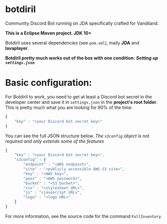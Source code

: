 # botdiril
Community Discord Bot running on JDA specifically crafted for Vandiland.

**This is a Eclipse Maven project. JDK 10+**

Botdiril uses several dependencies (see ``pom.xml``), maily **JDA** and **lavaplayer**.

**Botdiril pretty much works out of the box with one condition:**
***Setting up ``settings.json``***

# Basic configuration:
For Botdiril to work, you need to get at least a Discord bot secret in the developer center and save it in ``settings.json`` in the **project's root folder**.
This is pretty much what you are looking for 90% of the time:
```js
{
    "key" : "<your Discord bot secret key>"
}
```
You can see the full JSON structure below.
*The ``s3config`` object is not required and only extends some of the features*
```js
{
    "key" : "<your Discord bot secret key>",
    "s3config" : {
        "endpoint" : "<AWS endpoint>",
        "site" : "<publicly accessible AWS S3 site>",
        "key" : "<AWS key>",
        "pass" : "<AWS password>",
        "bucket" : "<S3 bucket>",
        "css" : "<stylesheet URL>",
        "js" : "<javascript URL>",
        "logo" : "<logo URL>"
    }
}
```
For more information, see the source code for the command ``FullInventory``.
